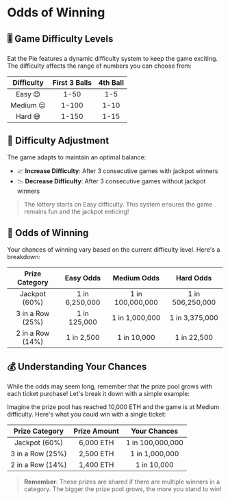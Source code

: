 # Odds of Winning

## 🎚️ Game Difficulty Levels

Eat the Pie features a dynamic difficulty system to keep the game exciting. The difficulty affects the range of numbers you can choose from:

| Difficulty | First 3 Balls | 4th Ball |
| :--------: | :-----------: | :------: |
|  Easy 😊   |     1-50      |   1-5    |
| Medium 😐  |     1-100     |   1-10   |
|  Hard 😅   |     1-150     |   1-15   |

## 🔄 Difficulty Adjustment

The game adapts to maintain an optimal balance:

- 📈 **Increase Difficulty**: After 3 consecutive games with jackpot winners
- 📉 **Decrease Difficulty**: After 3 consecutive games without jackpot winners

> The lottery starts on Easy difficulty. This system ensures the game remains fun and the jackpot enticing!

## 🧮 Odds of Winning

Your chances of winning vary based on the current difficulty level. Here's a breakdown:

|  Prize Category  |   Easy Odds    |   Medium Odds    |    Hard Odds     |
| :--------------: | :------------: | :--------------: | :--------------: |
|  Jackpot (60%)   | 1 in 6,250,000 | 1 in 100,000,000 | 1 in 506,250,000 |
| 3 in a Row (25%) |  1 in 125,000  |  1 in 1,000,000  |  1 in 3,375,000  |
| 2 in a Row (14%) |   1 in 2,500   |   1 in 10,000    |   1 in 22,500    |

## 💰 Understanding Your Chances

While the odds may seem long, remember that the prize pool grows with each ticket purchase! Let's break it down with a simple example:

Imagine the prize pool has reached 10,000 ETH and the game is at Medium difficulty. Here's what you could win with a single ticket:

|  Prize Category  | Prize Amount |   Your Chances   |
| :--------------: | :----------: | :--------------: |
|  Jackpot (60%)   |  6,000 ETH   | 1 in 100,000,000 |
| 3 in a Row (25%) |  2,500 ETH   |  1 in 1,000,000  |
| 2 in a Row (14%) |  1,400 ETH   |   1 in 10,000    |

> **Remember**: These prizes are shared if there are multiple winners in a category. The bigger the prize pool grows, the more you stand to win!
